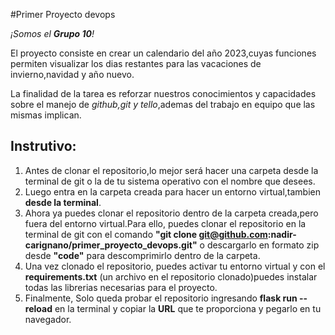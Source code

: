 #Primer Proyecto devops  

*¡Somos el **Grupo 10**!*  

El proyecto consiste en crear un calendario del año 2023,cuyas funciones permiten visualizar los dias restantes para las vacaciones de invierno,navidad y año nuevo.  

La finalidad de la tarea es reforzar nuestros conocimientos y capacidades sobre el manejo de *github,git y tello*,ademas del trabajo en equipo que las mismas implican.  

Instrutivo:  
------------
1. Antes de clonar el repositorio,lo mejor será hacer una carpeta desde la terminal de git o la de tu sistema operativo con el nombre que desees.  
2. Luego entra en la carpeta creada para hacer un entorno virtual,tambien **desde la terminal**.  
3. Ahora ya puedes clonar el repositorio dentro de la carpeta creada,pero fuera del entorno virtual.Para ello, puedes clonar el repositorio en la terminal de git con el comando **"git clone git@github.com:nadir-carignano/primer_proyecto_devops.git"** o descargarlo en formato zip desde **"code"** para descomprimirlo dentro de la carpeta.  
4. Una vez clonado el repositorio, puedes activar tu entorno virtual y con el **requirements.txt** (un archivo en el repositorio clonado)puedes instalar todas las librerias necesarias para el proyecto.  
5. Finalmente, Solo queda probar el repositorio ingresando **flask run --reload** en la terminal y copiar la **URL** que te proporciona y pegarlo en tu navegador.  

